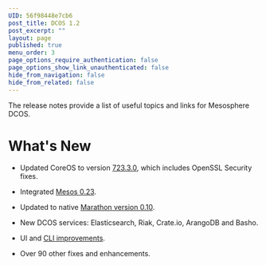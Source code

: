 ```yaml
---
UID: 56f98448e7cb6
post_title: DCOS 1.2
post_excerpt: ""
layout: page
published: true
menu_order: 3
page_options_require_authentication: false
page_options_show_link_unauthenticated: false
hide_from_navigation: false
hide_from_related: false
---
```

The release notes provide a list of useful topics and links for Mesosphere DCOS.

# What's New

*   Updated CoreOS to version [723\.3.0][1], which includes OpenSSL Security fixes.

*   Integrated [Mesos 0.23][2].

*   Updated to native [Marathon version 0.10][3].

*   New DCOS services: Elasticsearch, Riak, Crate.io, ArangoDB and Basho.

*   UI and [CLI improvements][4].

*   Over 90 other fixes and enhancements.

 [1]: https://coreos.com/releases/#723.3.0
 [2]: http://mesos.apache.org/blog/mesos-0-23-0-released/
 [3]: https://github.com/mesosphere/marathon/releases/tag/v0.10.0
 [4]: https://github.com/mesosphere/dcos-cli/releases